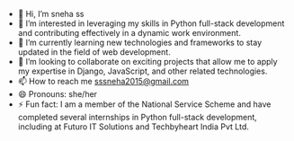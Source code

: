 - 👋 Hi, I’m sneha ss
- 👀 I’m interested in leveraging my skills in Python full-stack development and contributing effectively in a dynamic work environment.
- 🌱 I’m currently learning new technologies and frameworks to stay updated in the field of web development.
- 💞️ I’m looking to collaborate on exciting projects that allow me to apply my expertise in Django, JavaScript, and other related technologies.
- 📫 How to reach me sssneha2015@gmail.com
- 😄 Pronouns: she/her
- ⚡ Fun fact: I am a member of the National Service Scheme and have completed several internships in Python full-stack development, including at Futuro IT Solutions and Techbyheart India Pvt Ltd.

<!---
snehass110/snehass110 is a ✨ special ✨ repository because its `README.md` (this file) appears on your GitHub profile.
You can click the Preview link to take a look at your changes.
--->
